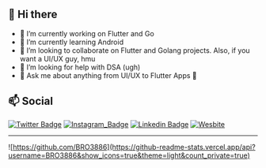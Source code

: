 ## 👋 Hi there 

- 🔭 I’m currently working on Flutter and Go
- 🌱 I’m currently learning Android
- 👯 I’m looking to collaborate on Flutter and Golang projects. Also, if you want a UI/UX guy, hmu
- 🤔 I’m looking for help with DSA (ugh)
- 💬 Ask me about anything from UI/UX to Flutter Apps 💪

## 📫 Social

[![Twitter Badge](https://img.shields.io/badge/-@sidv_22-1ca0f1?style=flat-square&labelColor=1ca0f1&logo=twitter&logoColor=white&link=https://twitter.com/sidv_22)](https://twitter.com/sidv_22) 
[![Instagram_Badge](https://img.shields.io/badge/-@sidv_22-fafafa?style=flat-square&logo=Instagram&logoColor=white&color=black&link=https://www.instagram.com/sidv_22/)](https://www.linkedin.com/in/siddharthav22/)
[![Linkedin Badge](https://img.shields.io/badge/-Siddhartha%20Varma-blue?style=flat-square&logo=Linkedin&logoColor=white&link=https://www.linkedin.com/in/siddharthav22/)](https://www.linkedin.com/in/siddharthav22/)
[![Wesbite](https://img.shields.io/badge/-My%20Website-green?style=flat-square&logo=Web&logoColor=white&link=https://siddharthavarma.tech)](https://siddharthavarma.tech)

___

![https://github.com/BRO3886](https://github-readme-stats.vercel.app/api?username=BRO3886&show_icons=true&theme=light&count_private=true)
